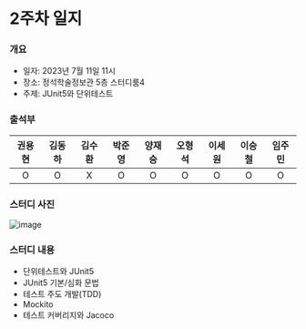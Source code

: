 # 2주차 일지
### 개요
- 일자: 2023년 7월 11일 11시
- 장소: 정석학술정보관 5층 스터디룸4
- 주제: JUnit5와 단위테스트
### 출석부
|권용현|김동하|김수환|박준영|양재승|오형석|이세원|이승철|임주민|
|:---:|:---:|:---:|:---:|:---:|:---:|:---:|:---:|:---:|
|O|O|X|O|O|O|O|O|O|
### 스터디 사진
![image](https://github.com/LandvibeDev/2023-Server-SummerCoding/assets/86287506/27ab9084-77a0-4b4a-afde-7aa8b5be8a93)

### 스터디 내용
- 단위테스트와 JUnit5
- JUnit5 기본/심화 문법
- 테스트 주도 개발(TDD)
- Mockito
- 테스트 커버리지와 Jacoco
